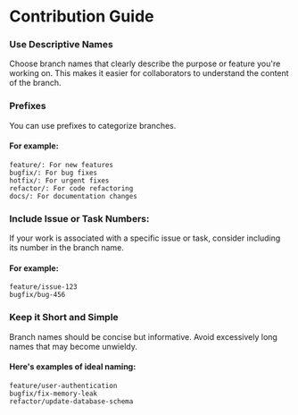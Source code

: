 # Contribution Guide

### Use Descriptive Names
Choose branch names that clearly describe the purpose or feature you're working on. This makes it easier for collaborators to understand the content of the branch.

### Prefixes  
You can use prefixes to categorize branches.  
#### For example:

    feature/: For new features
    bugfix/: For bug fixes
    hotfix/: For urgent fixes
    refactor/: For code refactoring
    docs/: For documentation changes

### Include Issue or Task Numbers:
If your work is associated with a specific issue or task, consider including its number in the branch name. 
#### For example:

    feature/issue-123
    bugfix/bug-456

### Keep it Short and Simple
Branch names should be concise but informative. Avoid excessively long names that may become unwieldy.  
#### Here's examples of ideal naming:

    feature/user-authentication
    bugfix/fix-memory-leak
    refactor/update-database-schema
